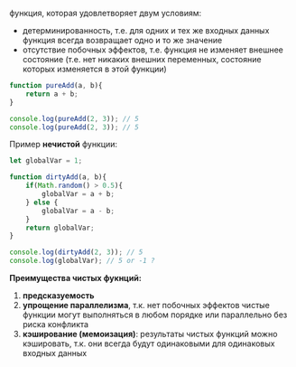 функция, которая удовлетворяет двум условиям:
- детерминированность, т.е. для одних и тех же входных данных функция всегда возвращает одно и то же значение
- отсутствие побочных эффектов, т.е. функция не изменяет внешнее состояние (т.е. нет никаких внешних переменных, состояние которых изменяется в этой функции)

```js
function pureAdd(a, b){
	return a + b;
}

console.log(pureAdd(2, 3)); // 5
console.log(pureAdd(2, 3)); // 5
```

Пример **нечистой** функции:

```js
let globalVar = 1;

function dirtyAdd(a, b){
	if(Math.random() > 0.5){
		globalVar = a + b;
	} else {
		globalVar = a - b;
	}
	return globalVar;
}

console.log(dirtyAdd(2, 3)); // 5
console.log(globalVar); // 5 or -1 ?
```

**Преимущества чистых фукнций:**

1. **предсказуемость**
2. **упрощение параллелизма**, т.к. нет побочных эффектов чистые функции могут выполняться в любом порядке или параллельно без риска конфликта
3. **кэширование (мемоизация)**: результаты чистых функций можно кэшировать, т.к. они всегда будут одинаковыми для одинаковых входных данных 